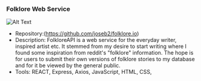 ### Folklore Web Service  
![Alt Text](./assets/FolkloreAPI.gif)
* Repository:(https://github.com/joseb2/folklore.io) 
* Description: FolkloreAPI is a web service for the everyday writer, inspired artist etc. It stemmed from my desire to start writing where I found some inspiration from reddit's "folklore" information. The hope is for users to submit their own versions of folklore stories to my database and for it be viewed by the general public.  
* Tools: REACT, Express, Axios, JavaScript, HTML, CSS,  